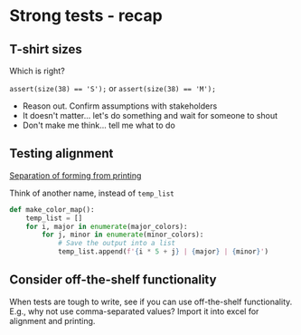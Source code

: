 # Strong tests - recap

## T-shirt sizes

Which is right? 

`assert(size(38) == 'S');` or `assert(size(38) == 'M');`

- Reason out. Confirm assumptions with stakeholders
- It doesn't matter... let's do something and wait for someone to shout
- Don't make me think... tell me what to do

## Testing alignment

[Separation of forming from printing](https://github.com/clean-code-craft-tcq-4/test-failer-in-c-deepasn08/blob/4a093441acf91f1100ba220c57ac93f542ac5bd1/misaligned.c)

Think of another name, instead of `temp_list`

```python
def make_color_map():
    temp_list = []
    for i, major in enumerate(major_colors):
        for j, minor in enumerate(minor_colors):
            # Save the output into a list
            temp_list.append(f'{i * 5 + j} | {major} | {minor}')
```

## Consider off-the-shelf functionality

When tests are tough to write, see if you can use off-the-shelf functionality.
E.g., why not use comma-separated values? Import it into excel for alignment and printing.
